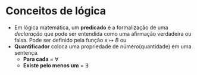 # Conceitos de lógica
- Em lógica matemática, um **predicado** é a formalização de uma *declaração* que pode ser entendida como uma afirmação verdadeira ou falsa. Pode ser definido pela função $x \mapsto B$ ou
- **Quantificador** coloca uma propriedade de número(quantidade) em uma sentença. 
   - **Para cada** = $\forall$
   - **Existe pelo menos um** = $\exists$